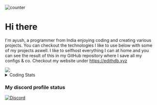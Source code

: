 ![counter](https://enwk7okkacbnf3i.m.pipedream.net)

# Hi there

I'm ayush, a programmer from India enjoying coding and creating various projects. You can checkout the technologies I like to use below with some of my projects aswell. I like to selfhost everything I can at home and you can see the result of this in my GitHub repository where I save all my configs & co.
Checkout my website under https://edithdb.xyz

  <a href="https://edithdb.xyz">
    <img src="https://skillicons.dev/icons?i=ts,js,express,githubactions,nodejs,git,mongo,docker,discord,docker,discordjs,nextjs,nginx,react,svelte&coding=cute" />
  </a>
<details>
  <summary>Coding Stats</summary>

  ![langs](https://wakatime.com/share/@59b7c773-2344-4b6f-8046-ad5ed0d0fb1b/3ce95d89-13e4-4d58-b68c-9ca9dcbc896e.svg)
</details>


### My discord profile status

<a href="https://discord.com/users/581525444424368131">
<img src="https://discord.c99.nl/widget/theme-2/581525444424368131.png" alt="Discord"/>
</a>




